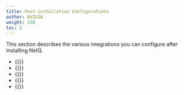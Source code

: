 ```yaml
---
title: Post-installation Configurations
author: NVIDIA
weight: 530
toc: 2
---
```

This section describes the various integrations you can configure after installing NetQ.

- {{<link title="Add More Nodes to Your Server Cluster">}}
- {{<link title="Install a Custom Signed Certificate">}}
- {{<link title="Update Cloud Activation Key">}}
- {{<link title="Configure Premises">}}
- {{<link title="Integrate NetQ with Grafana">}}

